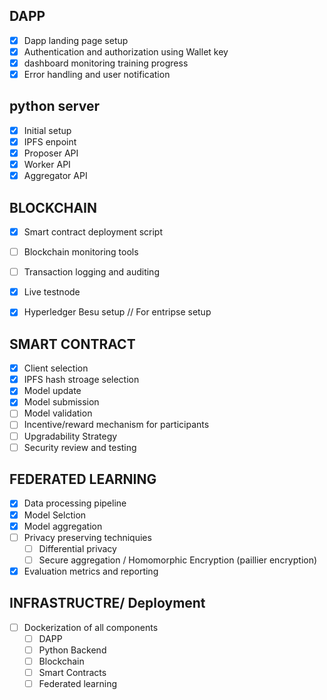 ## DAPP

- [x] Dapp landing page setup
- [x] Authentication and authorization using Wallet key
- [x] dashboard monitoring training progress
- [x] Error handling and user notification

## python server
- [x] Initial setup
- [x] IPFS enpoint
- [x] Proposer API
- [x] Worker API 
- [x] Aggregator API

## BLOCKCHAIN
- [x] Smart contract deployment script
- [ ] Blockchain monitoring tools
- [ ] Transaction logging and auditing
- [x] Live testnode
- [x] Hyperledger Besu setup // For entripse setup


## SMART CONTRACT

- [x] Client selection
- [x] IPFS hash stroage selection
- [x] Model update
- [x] Model submission
- [ ] Model validation
- [ ] Incentive/reward mechanism for participants
- [ ] Upgradability Strategy
- [ ] Security review and testing

## FEDERATED LEARNING 
- [x] Data processing pipeline
- [x] Model Selction
- [x] Model aggregation 
- [ ] Privacy preserving techniquies
  - [ ] Differential privacy
  - [ ] Secure aggregation / Homomorphic Encryption (paillier encryption)
- [x] Evaluation metrics and reporting

## INFRASTRUCTRE/ Deployment
- [ ] Dockerization of all components
  - [ ] DAPP
  - [ ] Python Backend
  - [ ] Blockchain
  - [ ] Smart Contracts
  - [ ] Federated learning
